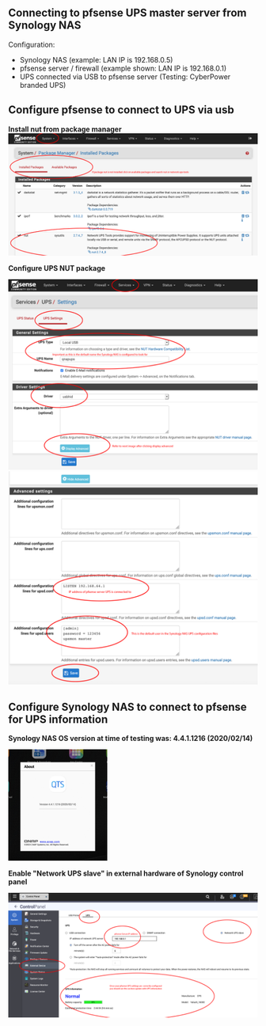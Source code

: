 ## Connecting to pfsense UPS master server from Synology NAS
Configuration:
- Synology NAS (example: LAN IP is 192.168.0.5)
- pfsense server / firewall (example shown: LAN IP is 192.168.0.1)
- UPS connected via USB to pfsense server (Testing: CyberPower branded UPS)

## Configure pfsense to connect to UPS via usb

**Install nut from package manager**
<img src="https://raw.githubusercontent.com/mtbradley/pfsense/master/ups/pfsense_ups_config_package.png">

**Configure UPS NUT package**

<img src="https://raw.githubusercontent.com/mtbradley/pfsense/master/ups/pfsense_ups_config_1_of_2.png">
<img src="https://raw.githubusercontent.com/mtbradley/pfsense/master/ups/pfsense_ups_config_2_of_2.png">

## Configure Synology NAS to connect to pfsense for UPS information

**Synology NAS OS version at time of testing was: 4.4.1.1216 (2020/02/14)**

<img src="https://raw.githubusercontent.com/mtbradley/pfsense/master/ups/synology_nas_ups_version.png" width="200">

**Enable "Network UPS slave" in external hardware of Synology control panel**

<img src="https://raw.githubusercontent.com/mtbradley/pfsense/master/ups/synology_nas_ups_slave.png">
